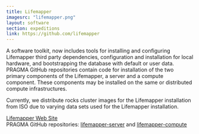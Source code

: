 ```yaml
---
title: Lifemapper 
imagesrc: "lifemapper.png"
layout: software
section: expeditions
link: https://github.com/lifemapper
---
```


A software toolkit, now includes tools for installing and
configuring Lifemapper third party dependencies, configuration and
installation for local hardware, and bootstrapping the database with default
or user data. PRAGMA GitHub repositories contain code for installation
of the two primary components of the Lifemapper, a server and a compute
component. These components may be installed on the same or distributed
compute infrastructures. 

Currently, we distribute rocks cluster images for the Lifemapper installation
from ISO due to varying data sets used for the Lifemapper installation.

[Lifemapper Web Site][3]<br>
PRAGMA GitHub repositories:  [lifemapper-server][1] and [lifemapper-compute][2]<br>

[1]: https://github.com/pragmagrid/lifemapper-server
[2]: https://github.com/pragmagrid/lifemapper-compute
[3]: http://lifemapper.org

